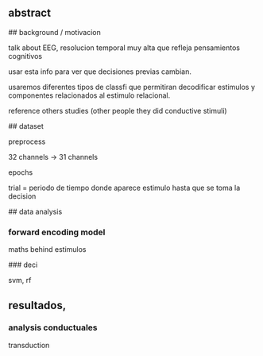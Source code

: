 ## abstract

## background / motivacion

talk about EEG, resolucion temporal muy alta que refleja pensamientos cognitivos 

usar esta info para ver que decisiones previas cambian. 

usaremos diferentes tipos de classfi que permitiran decodificar estimulos y componentes relacionados al estimulo relacional. 

reference others studies (other people they did conductive stimuli)

## dataset

preprocess 

32 channels -> 31 channels

epochs

trial = periodo de tiempo donde aparece estimulo hasta que se toma la decision

## data analysis

### forward encoding model 

maths behind estimulos

### deci 

svm, rf 

## resultados, 

### analysis conductuales








transduction
